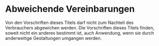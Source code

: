 # Abweichende Vereinbarungen

Von den Vorschriften dieses Titels darf nicht zum Nachteil des Verbrauchers abgewichen werden. Die Vorschriften dieses Titels finden, soweit nicht ein anderes bestimmt ist, auch Anwendung, wenn sie durch anderweitige Gestaltungen umgangen werden.